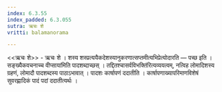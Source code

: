 ```yaml
---
index: 6.3.55
index_padded: 6.3.055
sutra: ऋचः शे
vritti: balamanorama

---
```

<<ऋचः शे>> - ऋचः शे । शस्य शस्प्रत्ययैकदेशस्यानुकरणात्सप्तमीत्यभिप्रेत्योदारति — पच्छ इति ।सङ्ख्यैकवचनाच्च वीप्साया॑मिति पादशब्दाच्छस् । तद्दितश्चासर्वविभक्ति॑रित्यव्ययत्वम्, नत्विह लोमादिशस्य ग्रहणं, लोमादौ पादशब्दस्य पाठाऽभावात् । पादशः कार्षापणं ददातीति । कार्षापणाख्यापरिमाणविशेषं सुवरह्णादिकं पादं पदां ददातीत्यर्थः । 